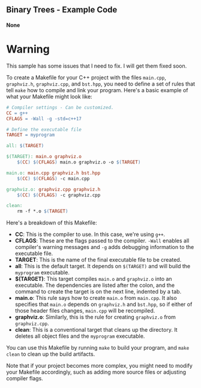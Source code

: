 ## Binary Trees - Example Code
#### None

# Warning
This sample has some issues that I need to fix. I will get them fixed soon. 

To create a Makefile for your C++ project with the files `main.cpp`, `graphviz.h`, `graphviz.cpp`, and `bst.hpp`, you need to define a set of rules that tell `make` how to compile and link your program. Here's a basic example of what your Makefile might look like:

```makefile
# Compiler settings - Can be customized.
CC = g++
CFLAGS = -Wall -g -std=c++17

# Define the executable file 
TARGET = myprogram

all: $(TARGET)

$(TARGET): main.o graphviz.o
    $(CC) $(CFLAGS) main.o graphviz.o -o $(TARGET)

main.o: main.cpp graphviz.h bst.hpp
    $(CC) $(CFLAGS) -c main.cpp

graphviz.o: graphviz.cpp graphviz.h
    $(CC) $(CFLAGS) -c graphviz.cpp

clean:
    rm -f *.o $(TARGET)
```

Here's a breakdown of this Makefile:

- **CC**: This is the compiler to use. In this case, we're using `g++`.
- **CFLAGS**: These are the flags passed to the compiler. `-Wall` enables all compiler's warning messages and `-g` adds debugging information to the executable file.
- **TARGET**: This is the name of the final executable file to be created.
- **all**: This is the default target. It depends on `$(TARGET)` and will build the `myprogram` executable.
- **$(TARGET)**: This target compiles `main.o` and `graphviz.o` into an executable. The dependencies are listed after the colon, and the command to create the target is on the next line, indented by a tab.
- **main.o**: This rule says how to create `main.o` from `main.cpp`. It also specifies that `main.o` depends on `graphviz.h` and `bst.hpp`, so if either of those header files changes, `main.cpp` will be recompiled.
- **graphviz.o**: Similarly, this is the rule for creating `graphviz.o` from `graphviz.cpp`.
- **clean**: This is a conventional target that cleans up the directory. It deletes all object files and the `myprogram` executable.

You can use this Makefile by running `make` to build your program, and `make clean` to clean up the build artifacts. 

Note that if your project becomes more complex, you might need to modify your Makefile accordingly, such as adding more source files or adjusting compiler flags.